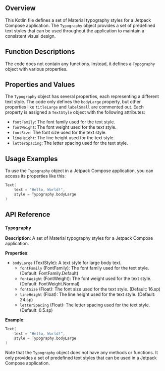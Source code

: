 **Overview**
-----------

This Kotlin file defines a set of Material typography styles for a Jetpack Compose application. The `Typography` object provides a set of predefined text styles that can be used throughout the application to maintain a consistent visual design.

**Function Descriptions**
------------------------

The code does not contain any functions. Instead, it defines a `Typography` object with various properties.

**Properties and Values**
-------------------------

The `Typography` object has several properties, each representing a different text style. The code only defines the `bodyLarge` property, but other properties like `titleLarge` and `labelSmall` are commented out. Each property is assigned a `TextStyle` object with the following attributes:

* `fontFamily`: The font family used for the text style.
* `fontWeight`: The font weight used for the text style.
* `fontSize`: The font size used for the text style.
* `lineHeight`: The line height used for the text style.
* `letterSpacing`: The letter spacing used for the text style.

**Usage Examples**
-----------------

To use the `Typography` object in a Jetpack Compose application, you can access its properties like this:

```kotlin
Text(
    text = "Hello, World!",
    style = Typography.bodyLarge
)
```

**API Reference**
-----------------

### `Typography`

**Description**: A set of Material typography styles for a Jetpack Compose application.

**Properties**:

* `bodyLarge` (TextStyle): A text style for large body text.
	+ `fontFamily` (FontFamily): The font family used for the text style. (Default: FontFamily.Default)
	+ `fontWeight` (FontWeight): The font weight used for the text style. (Default: FontWeight.Normal)
	+ `fontSize` (Float): The font size used for the text style. (Default: 16.sp)
	+ `lineHeight` (Float): The line height used for the text style. (Default: 24.sp)
	+ `letterSpacing` (Float): The letter spacing used for the text style. (Default: 0.5.sp)

**Example**:
```kotlin
Text(
    text = "Hello, World!",
    style = Typography.bodyLarge
)
```

Note that the `Typography` object does not have any methods or functions. It only provides a set of predefined text styles that can be used in a Jetpack Compose application.